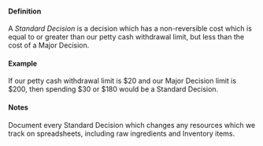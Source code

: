 #### Definition

A *Standard Decision* is a decision which has a non-reversible cost which is equal to or greater than our petty cash withdrawal limit, but less than the cost of a Major Decision.

#### Example

If our petty cash withdrawal limit is $20 and our Major Decision limit is $200, then spending $30 or $180 would be a Standard Decision.

#### Notes

Document every Standard Decision which changes any resources which we track on spreadsheets, including raw ingredients and Inventory items.

